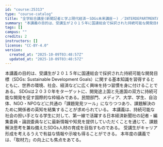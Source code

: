 ```yaml
---
id: "course:25313"
type: "course-catalog"
title: "全学総合講座(新聞記者と学ぶ現代経済－SDGs未来講座－) ／INTERDEPARTMENTAL LECTURE (CONTEMPORARY ECONOMY TAUGHT BY JOURNALISTS: COURSE ON THE FUTURE OF SDGs)"
summary: "本講義の目的は、受講生が２０１５年に国連総会で採択された持続可能な開発目標（SDGs: Sustainable Development Goals）に関する基本知識を習得するとともに、世界の環境、社会、経済などに広く興味を持つ習慣を身に付け…"
tags: []
campus: ""
credits: 2
instructors: []
license: "CC-BY-4.0"
version:
  created_at: "2025-10-09T03:48:57Z"
  updated_at: "2025-10-09T03:48:57Z"
---
```

本講義の目的は、受講生が２０１５年に国連総会で採択された持続可能な開発目標（SDGs: Sustainable Development Goals）に関する基本知識を習得するとともに、世界の環境、社会、経済などに広く興味を持つ習慣を身に付けることである。 SDGsは２０３０年をターゲットに、開発途上国と先進国の双方に持続可能な開発を促す国際的な枠組みである。民間部門、メディア、大学、学生、自治体、NGO・NPOなどに共通の「課題発見ツール」になりつつあり、課題解決のために関係者の英知を結集することが求められている。 本講義は、持続可能な社会の担い手となる学生に対して、第一線で活躍する日本経済新聞社の記者・編集委員・論説委員などに最新情報や知見を提供していただくことを通じて、課題解決思考を兼ね備えたSDGs人材の育成を目指すものである。 受講生がキャリア形成を考えるうえで有益な情報や示唆も得ることができる。 本年度の講義では、「取材力」の向上にも焦点をあてる。

